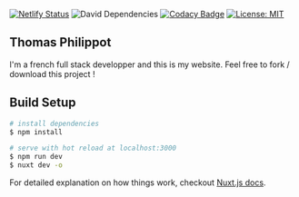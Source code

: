 [![Netlify Status](https://api.netlify.com/api/v1/badges/b9a7ed4c-addd-4904-b70c-9f5af7bb265f/deploy-status)](https://app.netlify.com/sites/thomas-philippot/deploys)
![David Dependencies](https://david-dm.org/username/repo.svg)
[![Codacy Badge](https://api.codacy.com/project/badge/Grade/ca16899c7c294598b5d93461ac37e67e)](https://www.codacy.com/manual/tp456/My-Website?utm_source=github.com&amp;utm_medium=referral&amp;utm_content=Thomas-Philippot/My-Website&amp;utm_campaign=Badge_Grade)
[![License: MIT](https://img.shields.io/badge/License-MIT-yellow.svg)](https://opensource.org/licenses/MIT)

## Thomas Philippot
I'm a french full stack developper and this is my website.
Feel free to fork / download this project !
## Build Setup

``` bash
# install dependencies
$ npm install

# serve with hot reload at localhost:3000
$ npm run dev
$ nuxt dev -o
```
For detailed explanation on how things work, checkout [Nuxt.js docs](https://nuxtjs.org).
